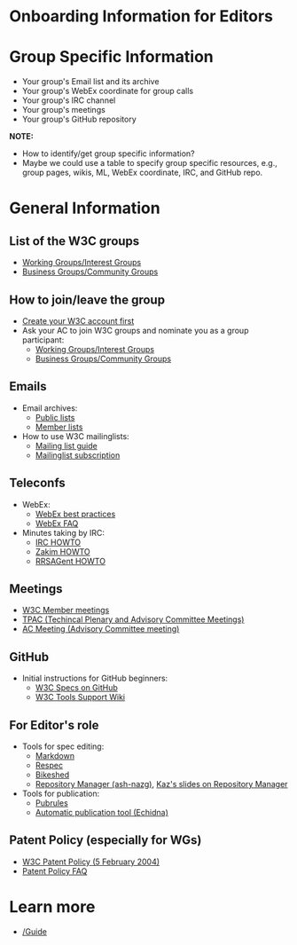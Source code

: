 # Onboarding Information for Editors

# Group Specific Information
* Your group's Email list and its archive
* Your group's WebEx coordinate for group calls
* Your group's IRC channel
* Your group's meetings
* Your group's GitHub repository

**NOTE:**
* How to identify/get group specific information?
* Maybe we could use a table to specify group specific resources, e.g., group pages, wikis, ML, WebEx coordinate, IRC, and GitHub repo.

# General Information

## List of the W3C groups
* [Working Groups/Interest Groups](https://www.w3.org/Member/Groups/)
* [Business Groups/Community Groups](https://www.w3.org/community/groups/)

## How to join/leave the group
* [Create your W3C account first](https://www.w3.org/accounts/request)
* Ask your AC to join W3C groups and nominate you as a group participant:
  * [Working Groups/Interest Groups](https://www.w3.org/2004/01/pp-impl/)
  * [Business Groups/Community Groups](https://www.w3.org/community/groups/)

## Emails
* Email archives:
  * [Public lists](https://lists.w3.org/)
  * [Member lists](https://lists.w3.org/Archives/Member/)
* How to use W3C mailinglists:
  * [Mailing list guide](https://www.w3.org/Mail/)
  * [Mailinglist subscription](https://www.w3.org/Mail/Request)

## Teleconfs
* WebEx:
  * [WebEx best practices](https://www.w3.org/2006/tools/wiki/WebExBestPractices)
  * [WebEx FAQ](https://www.w3.org/2006/tools/wiki/WebExFAQ)
* Minutes taking by IRC:
  * [IRC HOWTO](https://www.w3.org/Project/IRC/)
  * [Zakim HOWTO](https://www.w3.org/2001/12/zakim-irc-bot.html)
  * [RRSAGent HOWTO](https://www.w3.org/2002/03/RRSAgent)

## Meetings
* [W3C Member meetings](https://www.w3.org/participate/meetings.html)
* [TPAC (Techincal Plenary and Advisory Committee Meetings)](https://www.w3.org/2002/09/TPOverview.html)
* [AC Meeting (Advisory Committee meeting)](https://www.w3.org/Member/Meeting/)

## GitHub
* Initial instructions for GitHub beginners:
  * [W3C Specs on GitHub](https://w3c.github.io/specs.html)
  * [W3C Tools Support Wiki](https://www.w3.org/2006/tools/wiki/Github)

## For Editor's role
* Tools for spec editing:
  * [Markdown](https://github.github.com/gfm/)
  * [Respec](https://github.com/speced/respec/wiki/format)
  * [Bikeshed](https://speced.github.io/bikeshed/)
  * [Repository Manager (ash-nazg)](https://github.com/w3c/ash-nazg/), [Kaz's slides on Repository Manager](https://www.w3.org/2017/Talks/0608-ash-nazg-ka/)
* Tools for publication:
  * [Pubrules](https://www.w3.org/pubrules/)
  * [Automatic publication tool (Echidna)](https://labs.w3.org/echidna/)

## Patent Policy (especially for WGs)
* [W3C Patent Policy (5 February 2004)](https://www.w3.org/Consortium/Patent-Policy-20040205/)
* [Patent Policy FAQ](https://www.w3.org/2003/12/22-pp-faq.html)

# Learn more
* [/Guide](https://www.w3.org/Guide/)

